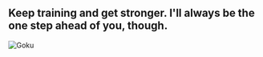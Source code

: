 ## Keep training and get stronger. I'll always be the one step ahead of you, though.

![Goku](https://dragonball.guru/wp-content/uploads/2021/01/goku-dragon-ball-guru.jpg)
